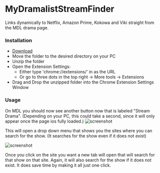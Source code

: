 # MyDramalistStreamFinder
Links dynamically to Netflix, Amazon Prime, Kokowa and Viki straight from the MDL drama page.

### Installation
   - [Download](https://github.com/JDatPNW/MyDramalistStreamFinder/archive/refs/heads/master.zip)
   - Move the folder to the desired directory on your PC
   - Unzip the folder
   - Open the Extension Settings: 
      - Either type 'chrome://extensions/' in as the URL
      - Or go to three dots in the top right -> More tools -> Extensions
   - Drag and Drop the unzipped folder into the Chrome Extension Settings Window
  
### Usage
  On MDL you should now see another button now that is labeled "Stream Drama". (Depending on your PC, this could take a second, since it will only appear once the page ios fully loaded.)
  ![screenshot](https://i.imgur.com/ee3Qtxa.png)
    
  This will open a drop down menu that shows you the sites where you can search for the show. (It searches for the show even if it does not exist)  
  
  ![screenshot](https://i.imgur.com/zuctAAH.png)

  Once you click on the site you want a new tab will open that will search for that show on that site. Again, it will also search for the show if it does not exist. It does save time by making it all just one click.
